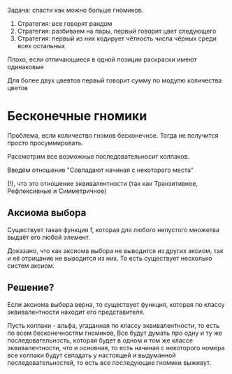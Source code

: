 Задача: спасти как можно больше гномиков.

1) Стратегия: все говорят рандом
2) Стратегия: разбиваем на пары, первый говорит цвет следующего
3) Стратегия: первый из них кодирует чётность числа чёрных среди всех остальных

Плохо, если отличающиеся в одной позиции раскраски
имеют одинаковые 

Для более двух цвевтов первый говорит сумму по модулю количества цветов


# Бесконечные гномики 
Проблема, если количество гномов бесконечное. Тогда не получится просто просуммировать.

Рассмотрим все возможные последовательносит колпаков.

Введём отношение "Совпадают начиная с некоторого места"

(!), что это отношение эквивалентности (так как Транзитивное, Рефлексивные и Симметричное)

## Аксиома выбора
Существует такая функция f, которая для любого непустого множетва выдаёт его любой элемент.

Доказано, что как аксиома выбора не выводится из других аксиом, так и её отрицание не выводится из них.
То есть существует несколько систем аксиом.

## Решение?

Если аксиома выбора верна, то существует функция, которая по классу эквивалентности находит его представителя.

Пусть колпаки - альфа, угаданная по классу эквивалентности, то есть по всем бесконечностям гномиков, 
Все будут думать про одну и ту же последовательность,
которая будет в одном и том же классе эквивалентности,
что и основная, то есть начиная с некоторого номера все колпаки будут свпадать у настоящей и выдуманной последовательностей, 
то есть все последующие гномики выживут.
